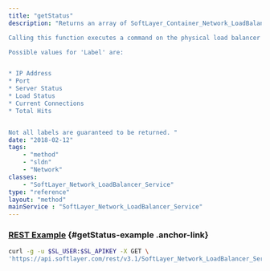 ```yaml
---
title: "getStatus"
description: "Returns an array of SoftLayer_Container_Network_LoadBalancer_StatusEntry objects.  A SoftLayer_Container_Network_LoadBalancer_StatusEntry object has two variables, 'Label' and 'Value' 

Calling this function executes a command on the physical load balancer itself, and therefore should be called infrequently.  For a general idea of the load balancer service, use the 'peakConnections' variable on the Type 

Possible values for 'Label' are: 


* IP Address
* Port
* Server Status
* Load Status
* Current Connections
* Total Hits


Not all labels are guaranteed to be returned. "
date: "2018-02-12"
tags:
    - "method"
    - "sldn"
    - "Network"
classes:
    - "SoftLayer_Network_LoadBalancer_Service"
type: "reference"
layout: "method"
mainService : "SoftLayer_Network_LoadBalancer_Service"
---
```


### [REST Example](#getStatus-example) <a href="/article/rest/"><i class="fas fa-question"></i></a> {#getStatus-example .anchor-link} 
```bash
curl -g -u $SL_USER:$SL_APIKEY -X GET \
'https://api.softlayer.com/rest/v3.1/SoftLayer_Network_LoadBalancer_Service/{SoftLayer_Network_LoadBalancer_ServiceID}/getStatus'
```
